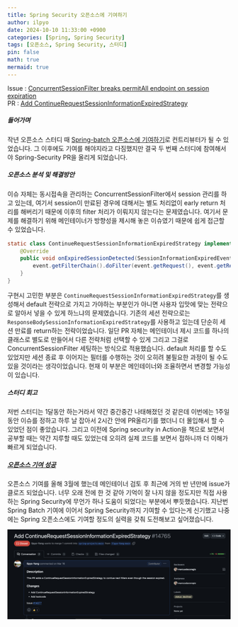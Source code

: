 ```yaml
---
title: Spring Security 오픈소스에 기여하기
author: ilpyo
date: 2024-10-10 11:33:00 +0900
categories: [Spring, Spring Security]
tags: [오픈소스, Spring Security, 스터디]
pin: false
math: true
mermaid: true
---
```


Issue : [ConcurrentSessionFilter breaks permitAll endpoint on session expiration](https://github.com/spring-projects/spring-security/issues/14077)   
PR : [Add ContinueRequestSessionInformationExpiredStrategy](https://github.com/spring-projects/spring-security/pull/14765)

##### 들어가며
작년 오픈소스 스터디 때 [Spring-batch 오픈소스에 기여하기](https://ilpyo-yang.github.io/backend/2023/04/14/Spring.html#-spring-batch-오픈소스에-기여하기)로 컨트리뷰터가 될 수 있었습니다.
그 이후에도 기여를 해야지라고 다짐했지만 결국 두 번째 스터디에 참여해서야 Spring-Security PR을 올리게 되었습니다.

##### 오픈소스 분석 및 해결방안
이슈 자체는 동시접속을 관리하는 ConcurrentSessionFilter에서 session 관리를 하고 있는데, 여기서 session이 만료된 경우에 대해서는 별도 처리없이 early return 처리를 해버리기 때문에 이후의 filter 처리가 이뤄지지 않는다는 문제였습니다. 
여기서 문제를 해결하기 위해 메인테이너가 방향성을 제시해 놓은 이슈였기 때문에 쉽게 접근할 수 있었습니다.  
```java
static class ContinueRequestSessionInformationExpiredStrategy implements SessionInformationExpiredStrategy {
	@Override
	public void onExpiredSessionDetected(SessionInformationExpiredEvent event) throws ServletException, IOException {
		event.getFilterChain().doFilter(event.getRequest(), event.getResponse());
	}
}
```
구현시 고민한 부분은 `ContinueRequestSessionInformationExpiredStrategy`를 생성해서 default 전략으로 가지고 가야하는 부분인가 아니면 사용자 입맛에 맞는 전략으로 알아서 넣을 수 있게 하느냐의 문제였습니다. 
기존의 세션 전략으로는 `ResponseBodySessionInformationExpiredStrategy`를 사용하고 있는데 단순히 세션 만료를 return하는 전략이었습니다.
일단 PR 자체는 메인테이너 제시 코드를 하나의 클래스로 별도로 만들어서 다른 전략처럼 선택할 수 있게 그리고 그걸로 ConcurrentSessionFilter 세팅하는 방식으로 적용했습니다. 
default 처리를 할 수도 있었지만 세션 종료 후 이어지는 필터를 수행하는 것이 오히려 불필요한 과정이 될 수도 있을 것이라는 생각이었습니다. 현재 이 부분은 메인테이너와 조율하면서 변경할 가능성이 있습니다. 

##### 스터디 회고
저번 스터디는 1달동안 하는거라서 약간 중간중간 나태해졌던 것 같은데 이번에는 1주일 동안 이슈를 정하고 하루 날 잡아서 2시간 안에 PR올리기를 했더니 더 몰입해서 할 수 있었던 점이 좋았습니다. 그리고 이전에 Spring security in Action을 책으로 보면서 공부할 때는
약간 지루할 때도 있었는데 오히려 실제 코드를 보면서 접하니까 더 이해가 빠르게 되었습니다.

##### [오픈소스 기여 성공](https://github.com/spring-projects/spring-security/pull/14765)
오픈소스 기여를 올해 3월에 했는데 메인테이너 검토 후 최근에 거의 반 년만에 issue가 클로즈 되었습니다. 너무 오래 전에 한 것 같아 기억이 잘 나지 않을 정도지만 직접 사용하는 Spring Security에 무언가 하나 도움이 되었다는 부분에서 뿌듯했습니다. 
지난번 Spring Batch 기여에 이어서 Spring Security까지 기여할 수 있다는게 신기했고 나중에는 Spring 오픈소스에도 기여할 정도의 실력을 갖춰 도전해보고 싶어졌습니다.

<img src="/assets/post_images/spring/opensource-study-result2.png"/>





